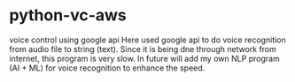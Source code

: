 # python-vc-aws
voice control using google api
Here used google api to do voice recognition from audio file to string (text). Since it is being dne through network from internet, this program is very slow.
In future will add my own NLP program (AI + ML) for voice recognition to enhance the speed.
